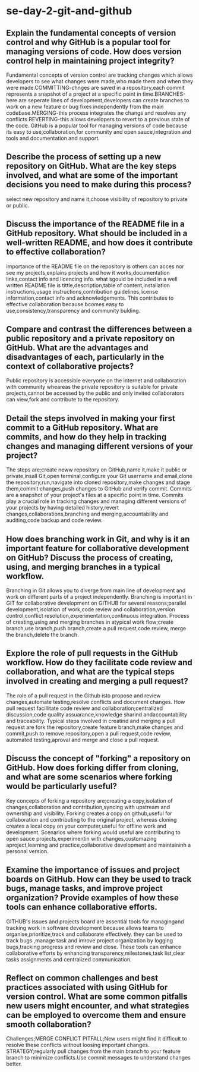 # se-day-2-git-and-github
## Explain the fundamental concepts of version control and why GitHub is a popular tool for managing versions of code. How does version control help in maintaining project integrity?
Fundamental concepts of version control are tracking changes which allows developers to see what changes were made,who made them and when they were made.COMMITTING-chnges are saved in a repository,each commit represents a snapshot of a project at a specific point in time.BRANCHES-here are seperate lines of development,developers can create branches to work on  a new feature or bug fixes independently from the main codebase.MERGING-this process integrates the changs and resolves any conflicts.REVERTING-this allows developers to revert to a previous state of the code.
GitHub is a popular tool for managing versions of code because  its easy to use,collaboration,for community and open sauce,integration and tools and documentation and support.
## Describe the process of setting up a new repository on GitHub. What are the key steps involved, and what are some of the important decisions you need to make during this process?
select new repository and name it,choose visibility of repository to private or public.
## Discuss the importance of the README file in a GitHub repository. What should be included in a well-written README, and how does it contribute to effective collaboration?
importance of the README file on the repository is others can acces nor see my projects,explains projects and how it works,documentation links,contact info and licencing info.
what sgould be included in a well written README file is tittle,description,table of content,installation instructions,usage instructions,contribution guidelines,license information,contact info and acknowledgements.
This  contributes to effective collaboration because bcomes easy to use,consistency,transparency and community bulding.
## Compare and contrast the differences between a public repository and a private repository on GitHub. What are the advantages and disadvantages of each, particularly in the context of collaborative projects?
Public repository is accessible everyone on the internet and collaboration with community wheareas the private repository is  suitable for private projects,cannot be accessed by the public and only invited collaborators can view,fork and contribute to the repository.
## Detail the steps involved in making your first commit to a GitHub repository. What are commits, and how do they help in tracking changes and managing different versions of your project?
The steps are;create neww repository on GitHub,name it,make it public or private,insall Git,open terminal,configure your Git username and email,clone the repository,run,navigate into cloned repository,make changes and stage them,commit changes,push changes to GitHub and verify commit.
Commits  are a snapshot of your project's files at a specific point in time.
Commits play a crucial role in tracking changes and managing different versions of your projects by having detailed history,revert changes,collaborations,branching and merging,accountability and auditing,code backup and code review.
## How does branching work in Git, and why is it an important feature for collaborative development on GitHub? Discuss the process of creating, using, and merging branches in a typical workflow.
Branching in Git allows you to diverge from main line of development and work on different parts  of a project independently.
Branching is important in GIT for collaborative development on GITHUB for several reasons;parallel development,isolation of work,code review and collaboration,version control,conflict resolution,experimentation,continuous integration.
Process of creating,using and merging branches in atypical work flow;create branch,use branch,push branch,create a pull request,code review, merge the branch,delete the branch.
## Explore the role of pull requests in the GitHub workflow. How do they facilitate code review and collaboration, and what are the typical steps involved in creating and merging a pull request?
The role of a pull request in the Github isto propose and review changes,automate testing,resolve conflicts and document changes.
How pull request facillitate code review and collaboration;centralized discussion,code quality assuarance,knowledge sharind andaccountability and traceability.
Typical steps involved in creatind and merging a pull request are fork the repository,create feature branch,make changes and commit,push to remove repository,open a pull request,code review, automated testing,aproval and merge and close a pull request.
## Discuss the concept of "forking" a repository on GitHub. How does forking differ from cloning, and what are some scenarios where forking would be particularly useful?
Key concepts of forking a repository are;creating a copy,isolation of changes,collaboration and contribution,syncing with upstream and ownership and visibility.
Forking creates a copy on github,useful for collaboration and contributing to the original project, whereas  cloning creates a local copy on your computer,useful for offline work and development.
Scenarios where forking would useful are contributing to open sauce projects,experimentin with changes,customazing aproject,learning and practice,collaborative development and maintaininh a personal version.
## Examine the importance of issues and project boards on GitHub. How can they be used to track bugs, manage tasks, and improve project organization? Provide examples of how these tools can enhance collaborative efforts.
GITHUB's issues and projects board are assential tools for managingand tracking work in software development because allows teams to organise,prioritize,track and collaborate effectively.
they can be used to track bugs ,manage task and imrove project organization by logging bugs,tracking progress and review and close.
These tools can enhance collaborative efforts by enhancing transparency,milestones,task list,clear tasks assignments and centralized communication.
## Reflect on common challenges and best practices associated with using GitHub for version control. What are some common pitfalls new users might encounter, and what strategies can be employed to overcome them and ensure smooth collaboration?
Challenges;MERGE CONFLICT
PITFALL;New users might find it difficult to resolve these conflicts without loosing important changes.
STRATEGY;regularly pull changes from the main branch to your feature branch to minimize conflicts.Use commit messages to understand changes better.
